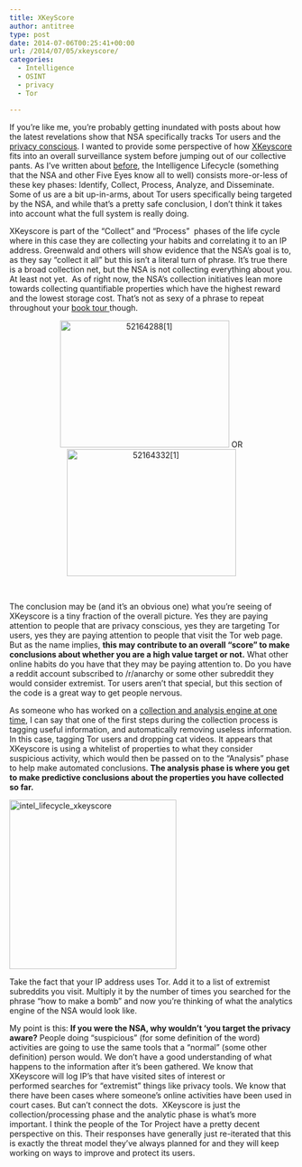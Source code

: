 ```yaml
---
title: XKeyScore
author: antitree
type: post
date: 2014-07-06T00:25:41+00:00
url: /2014/07/05/xkeyscore/
categories:
  - Intelligence
  - OSINT
  - privacy
  - Tor

---
```

If you&#8217;re like me, you&#8217;re probably getting inundated with posts about how the latest revelations show that NSA specifically tracks Tor users and the [privacy conscious][1]. I wanted to provide some perspective of how [XKeyscore][2] fits into an overall surveillance system before jumping out of our collective pants. As I&#8217;ve written about <a title="Using The CIA’s Intelligence Model For Your Security Objectives" href="/using-the-cias-intelligence-model-for-your-security-objectives/" target="_blank">before</a>, the Intelligence Lifecycle (something that the NSA and other Five Eyes know all to well) consists more-or-less of these key phases: Identify, Collect, Process, Analyze, and Disseminate. Some of us are a bit up-in-arms, about Tor users specifically being targeted by the NSA, and while that&#8217;s a pretty safe conclusion, I don&#8217;t think it takes into account what the full system is really doing.

XKeyscore is part of the &#8220;Collect&#8221; and &#8220;Process&#8221;  phases of the life cycle where in this case they are collecting your habits and correlating it to an IP address. Greenwald and others will show evidence that the NSA&#8217;s goal is to, as they say &#8220;collect it all&#8221; but this isn&#8217;t a literal turn of phrase. It&#8217;s true there is a broad collection net, but the NSA is not collecting everything about you. At least not yet.  As of right now, the NSA&#8217;s collection initiatives lean more towards collecting quantifiable properties which have the highest reward and the lowest storage cost. That&#8217;s not as sexy of a phrase to repeat throughout your <a href="http://www.theguardian.com/commentisfree/2013/jul/15/crux-nsa-collect-it-all" target="_blank">book tour </a>though.

<div align="center">
  <a href="/wp-content/uploads/2014/07/521642881.jpg"><img class="alignnone wp-image-765 size-medium" src="/wp-content/uploads/2014/07/521642881-300x225.jpg" alt="52164288[1]" width="300" height="225" /></a> OR <img class="alignnone wp-image-766 size-medium" src="/wp-content/uploads/2014/07/521643321-300x225.jpg" alt="52164332[1]" width="300" height="225" />
</div>

&nbsp;

The conclusion may be (and it&#8217;s an obvious one) what you&#8217;re seeing of XKeyscore is a tiny fraction of the overall picture. Yes they are paying attention to people that are privacy conscious, yes they are targeting Tor users, yes they are paying attention to people that visit the Tor web page. But as the name implies, **this may contribute to an overall &#8220;score&#8221; to make conclusions about whether you are a high value target or not.** What other online habits do you have that they may be paying attention to. Do you have a reddit account subscribed to /r/anarchy or some other subreddit they would consider extremist. Tor users aren&#8217;t that special, but this section of the code is a great way to get people nervous.

As someone who has worked on a [collection and analysis engine at one time][3], I can say that one of the first steps during the collection process is tagging useful information, and automatically removing useless information. In this case, tagging Tor users and dropping cat videos. It appears that XKeyscore is using a whitelist of properties to what they consider suspicious activity, which would then be passed on to the &#8220;Analysis&#8221; phase to help make automated conclusions. **The analysis phase is where you get to make predictive conclusions about the properties you have collected so far.**

[<img class="aligncenter size-medium wp-image-764" src="/wp-content/uploads/2014/07/intel_lifecycle_xkeyscore-296x300.png" alt="intel_lifecycle_xkeyscore" width="296" height="300" />][4]

Take the fact that your IP address uses Tor. Add it to a list of extremist subreddits you visit. Multiply it by the number of times you searched for the phrase &#8220;how to make a bomb&#8221; and now you&#8217;re thinking of what the analytics engine of the NSA would look like.

My point is this: **If you were the NSA, why wouldn&#8217;t &#8216;you target the privacy aware?** People doing &#8220;suspicious&#8221; (for some definition of the word) activities are going to use the same tools that a &#8220;normal&#8221; (some other definition) person would. We don&#8217;t have a good understanding of what happens to the information after it&#8217;s been gathered. We know that XKeyscore will log IP&#8217;s that have visited sites of interest or performed searches for &#8220;extremist&#8221; things like privacy tools. We know that there have been cases where someone&#8217;s online activities have been used in court cases. But can&#8217;t connect the dots.  XKeyscore is just the collection/processing phase and the analytic phase is what&#8217;s more important. I think the people of the Tor Project have a pretty decent perspective on this. Their responses have generally just re-iterated that this is exactly the threat model they&#8217;ve always planned for and they will keep working on ways to improve and protect its users.

&nbsp;

&nbsp;

 [1]: https://blog.torproject.org/blog/being-targeted-nsa
 [2]: http://en.wikipedia.org/wiki/XKeyscore
 [3]: https://localhost
 [4]: /wp-content/uploads/2014/07/intel_lifecycle_xkeyscore.png